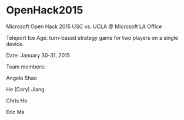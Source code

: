 # OpenHack2015
Microsoft Open Hack 2015 USC vs. UCLA @ Microsoft LA Office

Teleport Ice Age: turn-based strategy game for two players on a single device.

Date: January 30-31, 2015

Team members:

Angela Shao

He (Cary) Jiang

Chris Ho

Eric Ma
